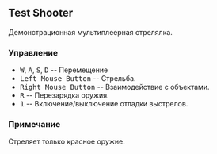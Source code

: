 ## Test Shooter

Демонстрационная мультиплеерная стрелялка.

### Управление

 - <tt>W</tt>, <tt>A</tt>, <tt>S</tt>, <tt>D</tt> -- Перемещение
 - <tt>Left Mouse Button</tt> -- Стрельба.
 - <tt>Right Mouse Button</tt> -- Взаимодействие с объектами.
 - <tt>R</tt> -- Перезарядка оружия.
 - <tt>1</tt> -- Включение/выключение отладки выстрелов.

### Примечание

Стреляет только красное оружие.
